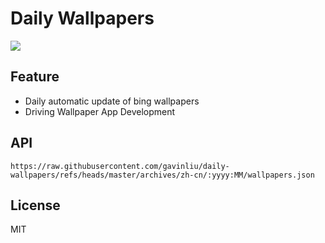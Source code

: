 # Daily Wallpapers
  
![](https://www.bing.com/th?id=OHR.EchinaceaButterfly_ZH-CN7877489878_UHD.jpg)

## Feature

- Daily automatic update of bing wallpapers
- Driving Wallpaper App Development

## API

```
https://raw.githubusercontent.com/gavinliu/daily-wallpapers/refs/heads/master/archives/zh-cn/:yyyy:MM/wallpapers.json
```

## License

MIT
  